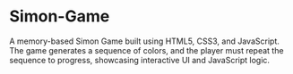 # Simon-Game
A memory-based Simon Game built using HTML5, CSS3, and JavaScript. The game generates a sequence of colors, and the player must repeat the sequence to progress, showcasing interactive UI and JavaScript logic.
